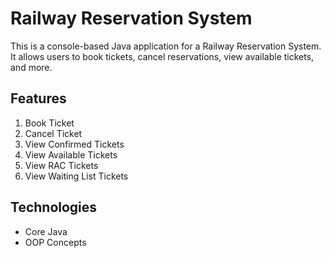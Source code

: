 # Railway Reservation System

This is a console-based Java application for a Railway Reservation System. It allows users to book tickets, cancel reservations, view available tickets, and more.

## Features
1. Book Ticket
2. Cancel Ticket
3. View Confirmed Tickets
4. View Available Tickets
5. View RAC Tickets
6. View Waiting List Tickets

## Technologies
- Core Java
- OOP Concepts
